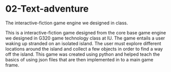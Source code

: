 # 02-Text-adventure
The interactive-fiction game engine we designed in class.

This is a interactive-fiction game designed from the core base game engine we designed in G320 game technology class at IU. The game entails a user waking up stranded on an isolated island. The user must explore different locations around the island and collect a few objects in order to find a way off the island. This game was created using python and helped teach the basics of using json files that are then implemented in to a main game frame. 
